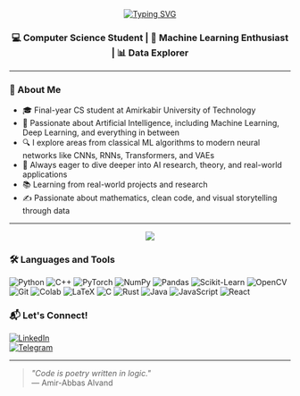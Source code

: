 <div align="center">
  <a href="https://git.io/typing-svg"><img src="https://readme-typing-svg.demolab.com?font=Fira+Code&weight=700&size=30&pause=1000&color=55E100&center=true&vCenter=true&width=435&lines=Hi+there+I'm+Amir" alt="Typing SVG" /></a>
</div>
<h3 align="center">💻 Computer Science Student | 🧠 Machine Learning Enthusiast | 📊 Data Explorer </h3>

---

### 🚀 About Me

- 🎓 Final-year CS student at Amirkabir University of Technology
- 🤖 Passionate about Artificial Intelligence, including Machine Learning, Deep Learning, and everything in between
- 🔍 I explore areas from classical ML algorithms to modern neural networks like CNNs, RNNs, Transformers, and VAEs
- 🧠 Always eager to dive deeper into AI research, theory, and real-world applications
- 📚 Learning from real-world projects and research
- ✍️ Passionate about mathematics, clean code, and visual storytelling through data

---
<p align="center">
<img src="https://github-readme-stats.vercel.app/api/top-langs/?username=amiralv82&layout=compact&theme=vision-friendly-dark&langs_count=10" />
</p>

### 🛠️ Languages and Tools

![Python](https://img.shields.io/badge/Python-3670A0?style=for-the-badge&logo=python&logoColor=white)
![C++](https://img.shields.io/badge/C++-00599C?style=for-the-badge&logo=c%2B%2B&logoColor=white)
![PyTorch](https://img.shields.io/badge/PyTorch-EE4C2C?style=for-the-badge&logo=PyTorch&logoColor=white)
![NumPy](https://img.shields.io/badge/NumPy-013243?style=for-the-badge&logo=numpy&logoColor=white)
![Pandas](https://img.shields.io/badge/Pandas-150458?style=for-the-badge&logo=pandas&logoColor=white)
![Scikit-Learn](https://img.shields.io/badge/scikit--learn-F7931E?style=for-the-badge&logo=scikit-learn&logoColor=white)
![OpenCV](https://img.shields.io/badge/OpenCV-27338e?style=for-the-badge&logo=opencv&logoColor=white)
![Git](https://img.shields.io/badge/Git-F05032?style=for-the-badge&logo=git&logoColor=white)
![Colab](https://img.shields.io/badge/Colab-F9AB00?style=for-the-badge&logo=googlecolab&logoColor=white)
![LaTeX](https://img.shields.io/badge/LaTeX-008080?style=for-the-badge&logo=latex&logoColor=white)
![C](https://img.shields.io/badge/C-00599C?style=for-the-badge&logo=c&logoColor=white)
![Rust](https://img.shields.io/badge/Rust-black?style=for-the-badge&logo=rust&logoColor=white)
![Java](https://img.shields.io/badge/Java-ED8B00?style=for-the-badge&logo=java&logoColor=white)
![JavaScript](https://img.shields.io/badge/JavaScript-F7DF1E?style=for-the-badge&logo=javascript&logoColor=black)
![React](https://img.shields.io/badge/React-20232A?style=for-the-badge&logo=react&logoColor=61DAFB)



### 📬 Let's Connect!

[![LinkedIn](https://img.shields.io/badge/LinkedIn-blue?style=for-the-badge&logo=linkedin)](https://www.linkedin.com/in/amir-abbas-alvand-22656b204/)  
[![Telegram](https://img.shields.io/badge/Telegram-2CA5E0?style=for-the-badge&logo=telegram&logoColor=white)](https://t.me/Amir_Alvand)

---

> _"Code is poetry written in logic."_  
> — Amir-Abbas Alvand
